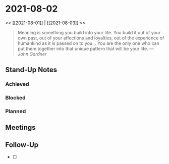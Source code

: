 # 2021-08-02

<< [[2021-08-01]] | [[2021-08-03]] >>

> Meaning is something you build into your life. You build it out of your own past, out of your affections and loyalties, out of the experience of humankind as it is passed on to you... You are the only one who can put them together into that unique pattern that will be your life.
> &mdash; <cite>John Gardner</cite>

## Stand-Up Notes

### Achieved
### Blocked
### Planned

## Meetings

## Follow-Up
- [ ] 